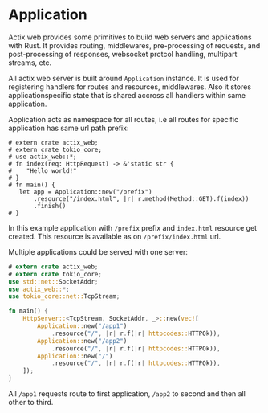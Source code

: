 # Application

Actix web provides some primitives to build web servers and applications with Rust.
It provides routing, middlewares, pre-processing of requests, and post-processing of responses,
websocket protcol handling, multipart streams, etc.

All actix web server is built around `Application` instance.
It is used for registering handlers for routes and resources, middlewares.
Also it stores applicationspecific state that is shared accross all handlers 
within same application.

Application acts as namespace for all routes, i.e all routes for specific application
has same url path prefix:

```rust,ignore
# extern crate actix_web;
# extern crate tokio_core;
# use actix_web::*;
# fn index(req: HttpRequest) -> &'static str {
#    "Hello world!"
# }
# fn main() {
   let app = Application::new("/prefix")
       .resource("/index.html", |r| r.method(Method::GET).f(index))
       .finish()
# }
```

In this example application with `/prefix` prefix and `index.html` resource
get created. This resource is available as on `/prefix/index.html` url.

Multiple applications could be served with one server:

```rust
# extern crate actix_web;
# extern crate tokio_core;
use std::net::SocketAddr;
use actix_web::*;
use tokio_core::net::TcpStream;

fn main() {
    HttpServer::<TcpStream, SocketAddr, _>::new(vec![
        Application::new("/app1")
            .resource("/", |r| r.f(|r| httpcodes::HTTPOk)),
        Application::new("/app2")
            .resource("/", |r| r.f(|r| httpcodes::HTTPOk)),
        Application::new("/")
            .resource("/", |r| r.f(|r| httpcodes::HTTPOk)),
    ]);
}
```

All `/app1` requests route to first application, `/app2` to second and then all other to third.
